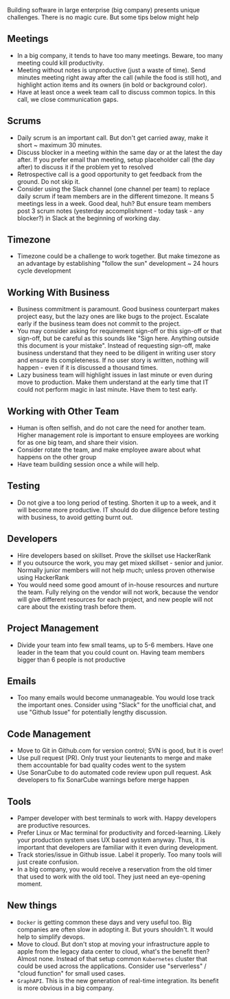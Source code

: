 Building software in large enterprise (big company) presents unique challenges. There is no magic cure. But some tips below might help

## Meetings
* In a big company, it tends to have too many meetings. Beware, too many meeting could kill productivity.
* Meeting without notes is unproductive (just a waste of time). Send minutes meeting right away after the call (while the food is still hot), and highlight action items and its owners (in bold or background color).
* Have at least once a week team call to discuss common topics. In this call, we close communication gaps.

## Scrums
* Daily scrum is an important call. But don't get carried away, make it short ~ maximum 30 minutes. 
* Discuss blocker in a meeting within the same day or at the latest the day after. If you prefer email than meeting, setup placeholder call (the day after) to discuss it if the problem yet to resolved
* Retrospective call is a good opportunity to get feedback from the ground. Do not skip it.
* Consider using the Slack channel (one channel per team) to replace daily scrum if team members are in the different timezone. It means 5 meetings less in a week. Good deal, huh? But ensure team members post 3 scrum notes (yesterday accomplishment - today task - any blocker?) in Slack at the beginning of working day.

## Timezone
* Timezone could be a challenge to work together. But make timezone as an advantage by establishing "follow the sun" development ~ 24 hours cycle development

## Working With Business
* Business commitment is paramount. Good business counterpart makes project easy, but the lazy ones are like bugs to the project. Escalate early if the business team does not commit to the project.
* You may consider asking for requirement sign-off or this sign-off or that sign-off, but be careful as this sounds like "Sign here. Anything outside this document is your mistake". Instead of requesting sign-off, make business understand that they need to be diligent in writing user story and ensure its completeness. If no user story is written, nothing will happen - even if it is discussed a thousand times. 
* Lazy business team will highlight issues in last minute or even during move to production. Make them understand at the early time that IT could not perform magic in last minute. Have them to test early.

## Working with Other Team
* Human is often selfish, and do not care the need for another team. Higher management role is important to ensure employees are working for as one big team, and share their vision.
* Consider rotate the team, and make employee aware about what happens on the other group
* Have team building session once a while will help.

## Testing
* Do not give a too long period of testing. Shorten it up to a week, and it will become more productive. IT should do due diligence before testing with business, to avoid getting burnt out.

## Developers
* Hire developers based on skillset. Prove the skillset use HackerRank
* If you outsource the work, you may get mixed skillset - senior and junior. Normally junior members will not help much; unless proven otherwise using HackerRank
* You would need some good amount of in-house resources and nurture the team. Fully relying on the vendor will not work, because the vendor will give different resources for each project, and new people will not care about the existing trash before them.

## Project Management
* Divide your team into few small teams, up to 5-6 members. Have one leader in the team that you could count on. Having team members bigger than 6 people is not productive

## Emails
* Too many emails would become unmanageable. You would lose track the important ones. Consider using "Slack" for the unofficial chat, and use "Github Issue" for potentially lengthy discussion.

## Code Management
* Move to Git in Github.com for version control; SVN is good, but it is over!
* Use pull request (PR). Only trust your lieutenants to merge and make them accountable for bad quality codes went to the system
* Use SonarCube to do automated code review upon pull request. Ask developers to fix SonarCube warnings before merge happen

## Tools
* Pamper developer with best terminals to work with. Happy developers are productive resources.
* Prefer Linux or Mac terminal for productivity and forced-learning. Likely your production system uses UX based system anyway. Thus, it is important that developers are familiar with it even during development.
* Track stories/issue in Github issue. Label it properly. Too many tools will just create confusion. 
* In a big company, you would receive a reservation from the old timer that used to work with the old tool. They just need an eye-opening moment.

## New things
* `Docker` is getting common these days and very useful too. Big companies are often slow in adopting it. But yours shouldn't. It would help to simplify devops.
* Move to cloud. But don't stop at moving your infrastructure apple to apple from the legacy data center to cloud, what's the benefit then? Almost none. Instead of that setup common `Kubernetes` cluster that could be used across the applications. Consider use "serverless" / "cloud function" for small used cases.
* `GraphAPI`. This is the new generation of real-time integration. Its benefit is more obvious in a big company.

